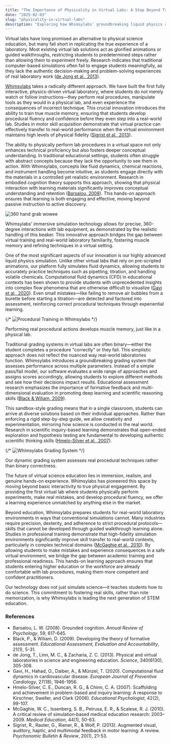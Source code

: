 ```yaml
---
title: "The Importance of Physicality in Virtual Labs: A Step Beyond Traditional Simulations"
date: "2025-02-03"
slug: "physicality-in-virtual-labs"
description: "Exploring how Whimsylabs' groundbreaking liquid physics and procedural training redefine science education."
---
```


<p> Virtual labs have long promised an alternative to physical science education, but many fall short in replicating the true experience of a laboratory. Most existing virtual lab solutions act as glorified animations or guided walkthroughs, restricting students to predetermined steps rather than allowing them to experiment freely. Research indicates that traditional computer-based simulations often fail to engage students meaningfully, as they lack the authentic decision-making and problem-solving experiences of real laboratory work (<a href="https://onlinelibrary.wiley.com/doi/abs/10.1002/tea.21074" target="_blank" rel="noopener noreferrer">de Jong et al., 2013</a>). </p> <p> <a href="https://whimsylabs.ai">Whimsylabs</a> takes a radically different approach. We have built the first fully interactive, physics-driven virtual laboratory, where students do not merely watch or follow instructions—they perform real procedures, manipulate tools as they would in a physical lab, and even experience the consequences of incorrect technique. This crucial innovation introduces the ability to train true muscle memory, ensuring that students develop procedural fluency and confidence before they even step into a real-world lab. Studies in motor skill acquisition demonstrate that virtual practice can effectively transfer to real-world performance when the virtual environment maintains high levels of physical fidelity (<a href="https://journals.sagepub.com/doi/10.1177/1541931213601477" target="_blank" rel="noopener noreferrer">Sigrist et al., 2013</a>). </p> <p> The ability to physically perform lab procedures in a virtual space not only enhances technical proficiency but also fosters deeper conceptual understanding. In traditional educational settings, students often struggle with abstract concepts because they lack the opportunity to see them in action. With Whimsylabs, concepts like fluid dynamics, chemical reactions, and instrument handling become intuitive, as students engage directly with the materials in a controlled yet realistic environment. Research in embodied cognition theory supports this approach, showing that physical interaction with learning materials significantly improves conceptual understanding and retention (<a href="https://www.sciencedirect.com/science/article/pii/S1041608010001184" target="_blank" rel="noopener noreferrer">Barsalou, 2008</a>). This hands-on approach ensures that learning is both engaging and effective, moving beyond passive instruction to active discovery. </p> <img src={handGrab} alt="360 hand grab wowee" /> <p>Whimsylabs' immersive simulation technology allows for precise, 360-degree interactions with lab equipment, as demonstrated by the realistic handling of this beaker. This innovative approach bridges the gap between virtual training and real-world laboratory familiarity, fostering muscle memory and refining techniques in a virtual setting.</p> <p> One of the most significant aspects of our innovation is our highly advanced liquid physics simulation. Unlike other virtual labs that rely on pre-scripted animations, our platform fully simulates fluid dynamics, allowing students to accurately practice techniques such as pipetting, titration, and handling volatile chemicals. Computational fluid dynamics (CFD) in educational contexts has been shown to provide students with unprecedented insights into complex flow phenomena that are otherwise difficult to visualize (<a href="https://www.tandfonline.com/doi/abs/10.1080/03043797.2019.1673460" target="_blank" rel="noopener noreferrer">Gavi et al., 2020</a>). Even small mistakes—like failing to remove air bubbles from a burette before starting a titration—are detected and factored into assessment, reinforcing correct procedural techniques through experiential learning. </p> {/* <img src={proceduralLab} alt="Procedural Training in Whimsylabs" /> */} <p>Performing real procedural actions develops muscle memory, just like in a physical lab.</p> <p> Traditional grading systems in virtual labs are often binary—either the student completes a procedure "correctly" or they fail. This simplistic approach does not reflect the nuanced way real-world laboratories function. Whimsylabs introduces a groundbreaking grading system that assesses performance across multiple parameters. Instead of a simple pass/fail model, our software evaluates a wide range of approaches and assigns scores accordingly, allowing students to explore different methods and see how their decisions impact results. Educational assessment research emphasizes the importance of formative feedback and multi-dimensional evaluation in promoting deep learning and scientific reasoning skills (<a href="https://www.tandfonline.com/doi/abs/10.1080/09500693.2016.1204481" target="_blank" rel="noopener noreferrer">Black & Wiliam, 2009</a>). </p> <p> This sandbox-style grading means that in a single classroom, students can arrive at diverse solutions based on their individual approaches. Rather than enforcing a rigid step-by-step guide, we allow creativity and experimentation, mirroring how science is conducted in the real world. Research in scientific inquiry-based learning demonstrates that open-ended exploration and hypothesis testing are fundamental to developing authentic scientific thinking skills (<a href="https://link.springer.com/article/10.1007/s11251-009-9105-4" target="_blank" rel="noopener noreferrer">Hmelo-Silver et al., 2007</a>). </p> {/* <img src={gradingSystem} alt="Whimsylabs Grading System" /> */} <p>Our dynamic grading system assesses real procedural techniques rather than binary correctness.</p> <p> The future of virtual science education lies in immersion, realism, and genuine hands-on experience. Whimsylabs has pioneered this space by moving beyond basic interactivity to true physical engagement. By providing the first virtual lab where students physically perform experiments, make real mistakes, and develop procedural fluency, we offer a learning experience unmatched by anything else in the market. </p> <p> Beyond education, Whimsylabs prepares students for real-world laboratory environments in ways that conventional simulations cannot. Many industries require precision, dexterity, and adherence to strict procedural protocols—skills that cannot be developed through guided walkthrough learning alone. Studies in professional training demonstrate that high-fidelity simulation environments significantly improve skill transfer to real-world contexts, particularly in complex technical domains (<a href="https://www.sciencedirect.com/science/article/pii/S0360131517302543" target="_blank" rel="noopener noreferrer">McGaghie et al., 2010</a>). By allowing students to make mistakes and experience consequences in a safe virtual environment, we bridge the gap between academic training and professional readiness. This hands-on learning approach ensures that students entering higher education or the workforce are already comfortable with lab procedures, making them more competent and confident practitioners. </p> <p> Our technology does not just simulate science—it teaches students how to do science. This commitment to fostering real skills, rather than rote memorization, is why Whimsylabs is leading the next generation of STEM education. </p> <div> <h3>References</h3> <ul> <li>Barsalou, L. W. (2008). Grounded cognition. <em>Annual Review of Psychology</em>, 59, 617-645.</li> <li>Black, P., & Wiliam, D. (2009). Developing the theory of formative assessment. <em>Educational Assessment, Evaluation and Accountability</em>, 21(1), 5-31.</li> <li>de Jong, T., Linn, M. C., & Zacharia, Z. C. (2013). Physical and virtual laboratories in science and engineering education. <em>Science</em>, 340(6130), 305-308.</li> <li>Gavi, H., Hahad, O., Daiber, A., & Münzel, T. (2020). Computational fluid dynamics in cardiovascular disease. <em>European Journal of Preventive Cardiology</em>, 27(18), 1946-1956.</li> <li>Hmelo-Silver, C. E., Duncan, R. G., & Chinn, C. A. (2007). Scaffolding and achievement in problem-based and inquiry learning: A response to Kirschner, Sweller, and Clark (2006). <em>Educational Psychologist</em>, 42(2), 99-107.</li> <li>McGaghie, W. C., Issenberg, S. B., Petrusa, E. R., & Scalese, R. J. (2010). A critical review of simulation‐based medical education research: 2003–2009. <em>Medical Education</em>, 44(1), 50-63.</li> <li>Sigrist, R., Rauter, G., Riener, R., & Wolf, P. (2013). Augmented visual, auditory, haptic, and multimodal feedback in motor learning: A review. <em>Psychonomic Bulletin & Review</em>, 20(1), 21-53.</li> </ul> </div>
